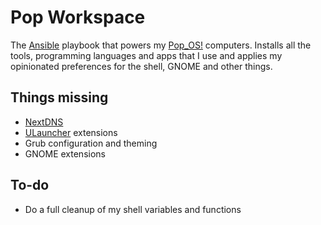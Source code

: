 # Pop Workspace

The [Ansible](https://github.com/ansible/ansible) playbook that powers my [Pop_OS!](https://pop.system76.com/) computers. Installs all the tools, programming languages and apps that I use and applies my opinionated preferences for the shell, GNOME and other things.

## Things missing

- [NextDNS](https://nextdns.io/)
- [ULauncher](https://ulauncher.io/) extensions
- Grub configuration and theming
- GNOME extensions

## To-do

- Do a full cleanup of my shell variables and functions
